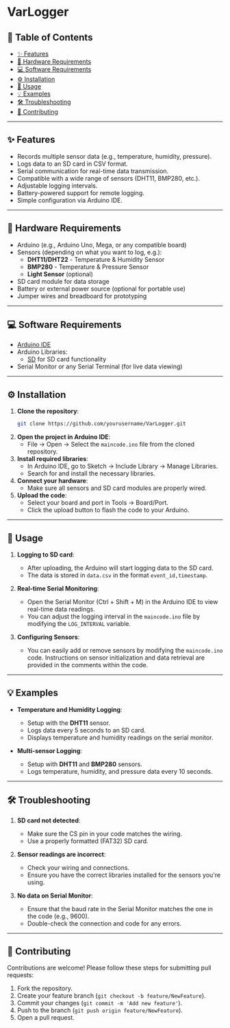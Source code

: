 # VarLogger

## 📑 Table of Contents
- [✨ Features](#-features)
- [🔧 Hardware Requirements](#-hardware-requirements)
- [💻 Software Requirements](#-software-requirements)
- [⚙️ Installation](#-installation)
- [🚀 Usage](#-usage)
- [💡 Examples](#-examples)
- [🛠 Troubleshooting](#-troubleshooting)
- [🤝 Contributing](#-contributing)
---

## ✨ Features

- Records multiple sensor data (e.g., temperature, humidity, pressure).
- Logs data to an SD card in CSV format.
- Serial communication for real-time data transmission.
- Compatible with a wide range of sensors (DHT11, BMP280, etc.).
- Adjustable logging intervals.
- Battery-powered support for remote logging.
- Simple configuration via Arduino IDE.

---

## 🔧 Hardware Requirements

- Arduino (e.g., Arduino Uno, Mega, or any compatible board)
- Sensors (depending on what you want to log, e.g.):
  - **DHT11/DHT22** - Temperature & Humidity Sensor
  - **BMP280** - Temperature & Pressure Sensor
  - **Light Sensor** (optional)
- SD card module for data storage
- Battery or external power source (optional for portable use)
- Jumper wires and breadboard for prototyping

---

## 💻 Software Requirements

- [Arduino IDE](https://www.arduino.cc/en/software)
- Arduino Libraries:
  - [SD](https://www.arduino.cc/en/Reference/SD) for SD card functionality
- Serial Monitor or any Serial Terminal (for live data viewing)

---

## ⚙️ Installation

1. **Clone the repository**:
    ```bash
    git clone https://github.com/yourusername/VarLogger.git
    ```
2. **Open the project in Arduino IDE**:
    - File → Open → Select the `maincode.ino` file from the cloned repository.
3. **Install required libraries**:
    - In Arduino IDE, go to Sketch → Include Library → Manage Libraries.
    - Search for and install the necessary libraries.
4. **Connect your hardware**:
    - Make sure all sensors and SD card modules are properly wired.
5. **Upload the code**:
    - Select your board and port in Tools → Board/Port.
    - Click the upload button to flash the code to your Arduino.

---

## 🚀 Usage

1. **Logging to SD card**:
   - After uploading, the Arduino will start logging data to the SD card.
   - The data is stored in `data.csv` in the format `event_id,timestamp`.
   
2. **Real-time Serial Monitoring**:
   - Open the Serial Monitor (Ctrl + Shift + M) in the Arduino IDE to view real-time data readings.
   - You can adjust the logging interval in the `maincode.ino` file by modifying the `LOG_INTERVAL` variable.

3. **Configuring Sensors**:
   - You can easily add or remove sensors by modifying the `maincode.ino` code. Instructions on sensor initialization and data retrieval are provided in the comments within the code.

---

## 💡 Examples

- **Temperature and Humidity Logging**:
   - Setup with the **DHT11** sensor.
   - Logs data every 5 seconds to an SD card.
   - Displays temperature and humidity readings on the serial monitor.
   
- **Multi-sensor Logging**:
   - Setup with **DHT11** and **BMP280** sensors.
   - Logs temperature, humidity, and pressure data every 10 seconds.

---

## 🛠 Troubleshooting

1. **SD card not detected**:
   - Make sure the CS pin in your code matches the wiring.
   - Use a properly formatted (FAT32) SD card.
   
2. **Sensor readings are incorrect**:
   - Check your wiring and connections.
   - Ensure you have the correct libraries installed for the sensors you're using.

3. **No data on Serial Monitor**:
   - Ensure that the baud rate in the Serial Monitor matches the one in the code (e.g., 9600).
   - Double-check the connection and code for any errors.

---

## 🤝 Contributing

Contributions are welcome! Please follow these steps for submitting pull requests:

1. Fork the repository.
2. Create your feature branch (`git checkout -b feature/NewFeature`).
3. Commit your changes (`git commit -m 'Add new feature'`).
4. Push to the branch (`git push origin feature/NewFeature`).
5. Open a pull request.
